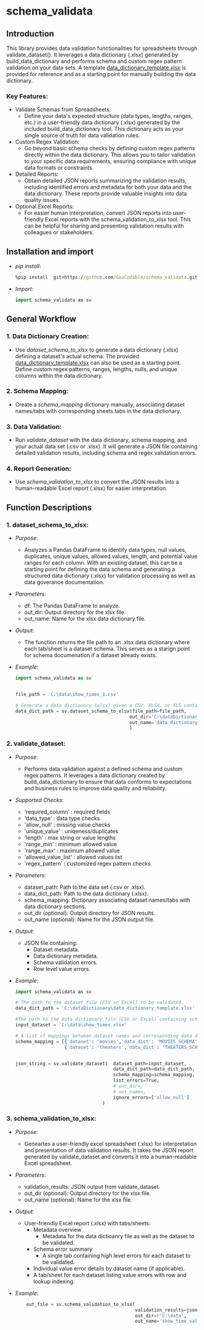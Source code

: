 # schema_validata

## Introduction
This library provides data validation functionalities for spreadsheets through validate_dataset(). It leverages a data dictionary (.xlsx) generated by build_data_dictionary and performs schema and custom regex pattern validation on your data sets.
A template [data_dictionary_template.xlsx](../../blob/main/data_dictionary_template.xlsx) is provided for reference and as a starting point for manually building the data dictionary. 

### Key Features:

  - Validate Schemas from Spreadsheets:
    - Define your data's expected structure (data types, lengths, ranges, etc.) in a user-friendly data dictionary (.xlsx) generated by the included build_data_dictionary tool. This dictionary acts as your single source of truth for data validation rules.
  - Custom Regex Validation:
    - Go beyond basic schema checks by defining custom regex patterns directly within the data dictionary. This allows you to tailor validation to your specific data requirements, ensuring compliance with unique data formats or constraints.
  - Detailed Reports:
    - Obtain detailed JSON reports summarizing the validation results, including identified errors and metadata for both your data and the data dictionary. These reports provide valuable insights into data quality issues.
  - Optional Excel Reports:
    - For easier human interpretation, convert JSON reports into user-friendly Excel reports with the schema_validation_to_xlsx tool. This can be helpful for sharing and presenting validation results with colleagues or stakeholders.

## Installation and import 
  - *pip install*:
    ``` cmd
    %pip install  git+https://github.com/GeoCodable/schema_validata.git
    ```
  - *Import*:
    ```python
    import schema_validata as sv

    ```
## General Workflow
### 1. Data Dictionary Creation:
  - Use *dataset_schema_to_xlsx* to generate a data dictionary (.xlsx) defining a dataset's actual schema. The provided [data_dictionary_template.xlsx](../../blob/main/data_dictionary_template.xlsx) can also be used as a starting point.
Define custom regex patterns, ranges, lengths, nulls, and unique columns within the data dictionary.
### 2. Schema Mapping:
  - Create a *schema_mapping* dictionary manually, associating dataset names/tabs with corresponding sheets.tabs in the data dictionary.
### 3. Data Validation:
  - Run *validate_dataset* with the data dictionary, schema mapping, and your actual data set (.csv or .xlsx). It will generate a JSON file containing detailed validation results, including schema and regex validation errors.
### 4. Report Generation:
  - Use *schema_validation_to_xlsx* to convert the JSON results into a human-readable Excel report (.xlsx) for easier interpretation.

## Function Descriptions

### 1. dataset_schema_to_xlsx:

  - *Purpose*:
    - Analyzes a Pandas DataFrame to identify data types, null values, duplicates, unique values, allowed values, length, and potential value ranges for each column.  With an existing dataset, this can be a starting point for defining the data schema and generating a structured data dictionary (.xlsx) for validation processing as well as data goverance documentation.

  - *Parameters*:
    - df: The Pandas DataFrame to analyze.
    - out_dir: Output directory for the xlsx file.
    - out_name: Name for the xlsx data dictionary file.
      
  - *Output*:
    - The function returns the file path to an .xlsx data dictionary where each tab/sheet is a dataset schema.  This serves as a starign point for schema documenation if a dataset already exists. 

  - *Example*:
    ```python
    import schema_validata as sv
    
    
    file_path = 'C:\data\show_times_1.csv'
    
    # Generate a data dictionary (xlsx) given a CSV, XLSX, or XLS containing actual data
    data_dict_path = sv.dataset_schema_to_xlsx(file_path=file_path, 
                                              out_dir='C:\dataDictionary', 
                                              out_name='data_dictionary_template.xlsx'
                                              )
    ```
### 2. validate_dataset:

  - *Purpose*:
    - Performs data validation against a defined schema and custom regex patterns. It leverages a data dictionary created by build_data_dictionary to ensure that data conforms to expectations and business rules to improve data quality and reliability.
      
  - *Supported Checks*:
    - 'required_column' : required fields
    - 'data_type' : data type checks
    - 'allow_null' : missing value checks 
    - 'unique_value' : uniqeness/duplicates
    - 'length' : max string or value lengths 
    - 'range_min' :  minimum allowed value
    - 'range_max' :  maximum allowed value
    - 'allowed_value_list' : allowed values list
    - 'regex_pattern' : customized regex pattern checks
      
  - *Parameters*:
    - dataset_path: Path to the data set (.csv or .xlsx).
    - data_dict_path: Path to the data dictionary (.xlsx).
    - schema_mapping: Dictionary associating dataset names/tabs with data dictionary sections.
    - out_dir (optional): Output directory for JSON results.
    - out_name (optional): Name for the JSON output file.

  - *Output*:
    - JSON file containing:
      - Dataset metadata.
      - Data dictionary metadata.
      - Schema validation errors.
      - Row level value errors.


  - *Example*:

    ```python
    import schema_validata as sv
    
    # The path to the dataset file (CSV or Excel) to be validated.
    data_dict_path = 'C:\dataDictionary\data_dictionary_template.xlsx'
    
    #The path to the data dictionary file (CSV or Excel) containing schema and regex patterns.
    input_dataset = 'C:\data\show_times.xlsx'
    
    # A list of mappings between dataset names and corresponding data dictionary tab/sheet
    schema_mapping = [{'dataset': 'movies','data_dict': 'MOVIES_SCHEMA'},
                      {'dataset': 'theaters','data_dict': 'THEATERS_SCHEMA'}]
    
    
    json_string = sv.validate_dataset(  dataset_path=input_dataset, 
                                        data_dict_path=data_dict_path, 
                                        schema_mapping=schema_mapping,  
                                        list_errors=True,               # option to list out individual errors per row/value
                                        # out_dir=,                     # optional for saving an output .json file
                                        # out_name=,                    # optional for saving an output .json file
                                        ignore_errors=['allow_null']    # skip listing out every null record per row, provide overview counts only
                                    )
    ```

 
### 3. schema_validation_to_xlsx:

  - *Purpose*:
    - Geneartes a user-friendly excel spreadsheet (.xlsx) for interpretation and presentation of data validation results. It takes the JSON report generated by validate_dataset and converts it into a human-readable Excel spreadsheet.
      
  - *Parameters*:
    - validation_results: JSON output from validate_dataset.
    - out_dir (optional): Output directory for the xlsx file.
    - out_name (optional): Name for the xlsx file.

  - *Output*:
    - User-friendly Excel report (.xlsx) with tabs/sheets:
      - Metadata overview
        - Metadata for the data dictioanry file as well as the dataset to be validated.
      - Schema error summary
        - A single tab containing high level errors for each dataset to be validated.
      - Individual value error details by dataset name (if applicable).
      - A tab/sheet for each dataset listing value errors with row and lookup indexing. 

  - *Example*:
    
    ```python
        out_file = sv.schema_validation_to_xlsx(
                                                validation_results=json_string, 
                                                out_dir=r'C:\data', 
                                                out_name='show_time_validation')
    ```
